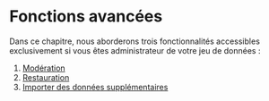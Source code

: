 # Fonctions avancées

Dans ce chapitre, nous aborderons trois fonctionnalités accessibles exclusivement si vous êtes administrateur de votre jeu de données :

1. [Modération](/FonctionsAvancees/Moderation/README.md)
2. [Restauration](/FonctionsAvancees/Restauration/README.md)
3. [Importer des données supplémentaires](/FonctionsAvancees/ImporterDonneesSupplementaires/README.md)
